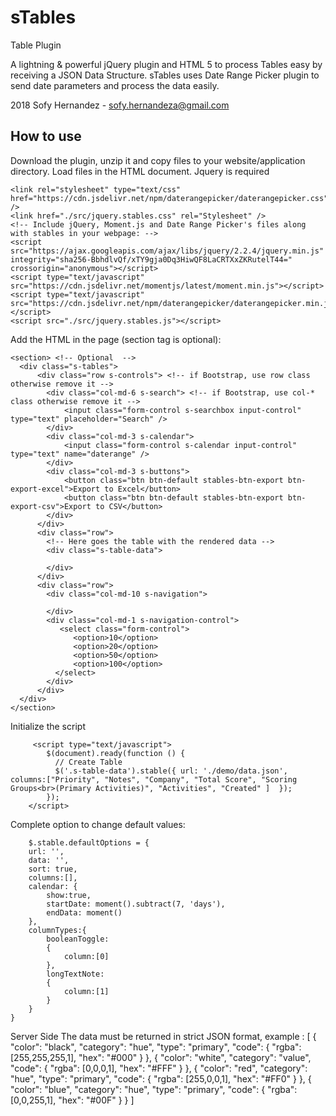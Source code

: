# sTables
Table Plugin

A lightning & powerful jQuery plugin and HTML 5 to process Tables easy by receiving a JSON Data Structure.
sTables uses Date Range Picker plugin to send date parameters and process the data easily.

2018 Sofy Hernandez - sofy.hernandeza@gmail.com

## How to use
Download the plugin, unzip it and copy files to your website/application directory. Load files in the HTML document. Jquery is required

    <link rel="stylesheet" type="text/css" href="https://cdn.jsdelivr.net/npm/daterangepicker/daterangepicker.css" /> 
    <link href="./src/jquery.stables.css" rel="Stylesheet" />
    <!-- Include jQuery, Moment.js and Date Range Picker's files along with stables in your webpage: -->    
    <script src="https://ajax.googleapis.com/ajax/libs/jquery/2.2.4/jquery.min.js" integrity="sha256-BbhdlvQf/xTY9gja0Dq3HiwQF8LaCRTXxZKRutelT44=" crossorigin="anonymous"></script>
    <script type="text/javascript" src="https://cdn.jsdelivr.net/momentjs/latest/moment.min.js"></script>
    <script type="text/javascript" src="https://cdn.jsdelivr.net/npm/daterangepicker/daterangepicker.min.js"></script>
    <script src="./src/jquery.stables.js"></script>   
   
Add the HTML in the page (section tag is optional):

    <section> <!-- Optional  -->
      <div class="s-tables">
          <div class="row s-controls"> <!-- if Bootstrap, use row class otherwise remove it -->
            <div class="col-md-6 s-search"> <!-- if Bootstrap, use col-* class otherwise remove it -->
                <input class="form-control s-searchbox input-control"  type="text" placeholder="Search" />                
            </div> 
            <div class="col-md-3 s-calendar">
                <input class="form-control s-calendar input-control"  type="text" name="daterange" />                
            </div>
            <div class="col-md-3 s-buttons">
                <button class="btn btn-default stables-btn-export btn-export-excel">Export to Excel</button> 
                <button class="btn btn-default stables-btn-export btn-export-csv">Export to CSV</button>             
            </div>  
          </div>
          <div class="row">
            <!-- Here goes the table with the rendered data -->
            <div class="s-table-data">
              
            </div> 
          </div>  
          <div class="row">
            <div class="col-md-10 s-navigation">

            </div>
            <div class="col-md-1 s-navigation-control">
               <select class="form-control">
                  <option>10</option>
                  <option>20</option>
                  <option>50</option>
                  <option>100</option>
              </select>
            </div>
          </div>
      </div>
    </section>
    
Initialize the script 

         <script type="text/javascript">
            $(document).ready(function () {
              // Create Table
              $('.s-table-data').stable({ url: './demo/data.json', columns:["Priority", "Notes", "Company", "Total Score", "Scoring Groups<br>(Primary Activities)", "Activities", "Created" ]  });         
            });    
        </script>
        
Complete option to change default values:

        $.stable.defaultOptions = {
        url: '',
        data: '',
        sort: true,
        columns:[],
        calendar: {
        	show:true,
        	startDate: moment().subtract(7, 'days'),
        	endData: moment()
        },
        columnTypes:{
        	booleanToggle:
            {
                column:[0]
            },
        	longTextNote:
            {
                column:[1]
            }
        }       
    }   
    

Server Side
The data must be returned in strict JSON format, example :
        [
        {
          "color": "black",
          "category": "hue",
          "type": "primary",
          "code": {
            "rgba": [255,255,255,1],
            "hex": "#000"
          }
        },
        {
          "color": "white",
          "category": "value",
          "code": {
            "rgba": [0,0,0,1],
            "hex": "#FFF"
          }
        },
        {
          "color": "red",
          "category": "hue",
          "type": "primary",
          "code": {
            "rgba": [255,0,0,1],
            "hex": "#FF0"
          }
        },
        {
          "color": "blue",
          "category": "hue",
          "type": "primary",
          "code": {
            "rgba": [0,0,255,1],
            "hex": "#00F"
          }
         }
       ]
       
  
